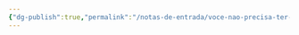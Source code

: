 ```yaml
---
{"dg-publish":true,"permalink":"/notas-de-entrada/voce-nao-precisa-ter-uma-opiniao-sobre-tudo/","updated":"2024-02-24T13:45:05.139-03:00"}
---
```

